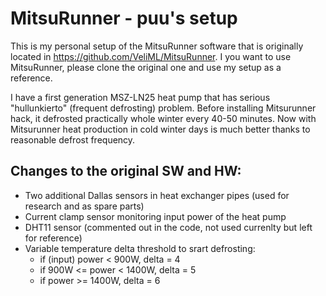# MitsuRunner - puu's setup

This is my personal setup of the MitsuRunner software that is originally located in https://github.com/VeliML/MitsuRunner. I you want to use MitsuRunner, please clone the original one and use my setup as a reference.

I have a first generation MSZ-LN25 heat pump that has serious "hullunkierto" (frequent defrosting) problem. Before installing Mitsurunner hack, it defrosted practically whole winter every 40-50 minutes. Now with Mitsurunner heat production in cold winter days is much better thanks to reasonable defrost frequency.

## Changes to the original SW and HW:
- Two additional Dallas sensors in heat exchanger pipes (used for research and as spare parts)
- Current clamp sensor monitoring input power of the heat pump
- DHT11 sensor (commented out in the code, not used currenlty but left for reference)
- Variable temperature delta threshold to srart defrosting:
  - if (input) power < 900W, delta = 4
  - if 900W <= power < 1400W, delta = 5
  - if power >= 1400W, delta = 6
